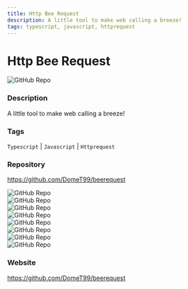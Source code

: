 ```yaml
---
title: Http Bee Request
description: A little tool to make web calling a breeze!
tags: typescript, javascript, httprequest
---
```

        

# Http Bee Request

![GitHub Repo](https://img.shields.io/static/v1?label=category&message=opensource&color=green)

### Description

A little tool to make web calling a breeze!

### Tags

`Typescript` | `Javascript` | `Httprequest`

### Repository

https://github.com/DomeT99/beerequest

![GitHub Repo](https://img.shields.io/github/stars/DomeT99/beerequest?style=social)<br />![GitHub Repo](https://img.shields.io/github/forks/DomeT99/beerequest?style=social)<br />![GitHub Repo](https://img.shields.io/github/v/tag/DomeT99/beerequest?style=social)<br />![GitHub Repo](https://img.shields.io/github/contributors/DomeT99/beerequest)<br />![GitHub Repo](https://img.shields.io/github/issues-pr/DomeT99/beerequest)<br />![GitHub Repo](https://img.shields.io/github/issues/DomeT99/beerequest)<br />![GitHub Repo](https://img.shields.io/github/license/DomeT99/beerequest)<br />![GitHub Repo](https://img.shields.io/github/last-commit/DomeT99/beerequest)<br />

### Website

https://github.com/DomeT99/beerequest